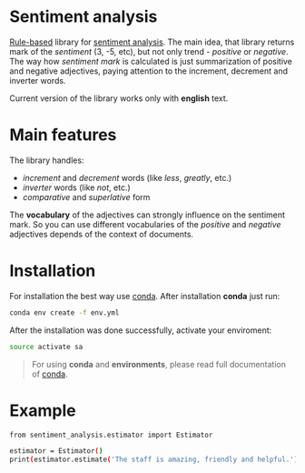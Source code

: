 # Sentiment analysis
[Rule-based](https://en.wikipedia.org/wiki/Rule-based_system) library for [sentiment analysis](https://en.wikipedia.org/wiki/Sentiment_analysis). The main idea, that library returns mark of the _sentiment_ (3, -5, etc), but not only trend - _positive_ or _negative_. The way how _sentiment mark_ is calculated is just summarization of positive and negative adjectives, paying attention to the increment, decrement and inverter words. 

Current version of the library works only with **english** text.

# Main features
The library handles:
- _increment_ and _decrement_ words (like _less_, _greatly_, etc.)
- _inverter_ words (like _not_, etc.)
- _comparative_ and _superlative_ form

The **vocabulary** of the adjectives can strongly influence on the sentiment mark. So you can use different vocabularies of the _positive_ and _negative_ adjectives depends of the context of documents.

# Installation
For installation the best way use [conda](http://conda.pydata.org/docs/using/index.html). After installation **conda** just run:
```sh
conda env create -f env.yml
```
After the installation was done successfully, activate your enviroment:
```sh
source activate sa
```
> For using **conda** and **environments**, please read full documentation of [conda](http://conda.pydata.org/docs/using/index.html).

# Example
```sh
from sentiment_analysis.estimator import Estimator

estimator = Estimator()
print(estimator.estimate('The staff is amazing, friendly and helpful.'))
```
